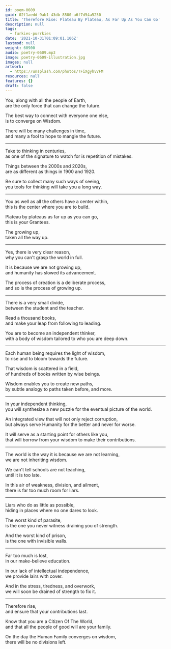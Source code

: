 ```yaml
---
id: poem-0609
guid: 02f1aedd-9ab1-43db-8500-a6f7d54a5250
title: 'Therefore Rise: Plateau By Plateau, As Far Up As You Can Go'
description: null
tags:
  - furkies-purrkies
date: '2021-10-31T01:09:01.106Z'
lastmod: null
weight: 60900
audio: poetry-0609.mp3
image: poetry-0609-illustration.jpg
images: null
artwork:
  - https://unsplash.com/photos/TFiXgyhvVFM
resources: null
features: {}
draft: false
---
```


You, along with all the people of Earth,\
are the only force that can change the future.

The best way to connect with everyone one else,\
is to converge on Wisdom.

There will be many challenges in time,\
and many a fool to hope to mangle the future.

---

Take to thinking in centuries,\
as one of the signature to watch for is repetition of mistakes.

Things between the 2000s and 2020s,\
are as different as things in 1900 and 1920.

Be sure to collect many such ways of seeing,\
you tools for thinking will take you a long way.

---

You as well as all the others have a center within,\
this is the center where you are to build.

Plateau by plateaus as far up as you can go,\
this is your Grantees.

The growing up,\
taken all the way up.

---

Yes, there is very clear reason,\
why you can't grasp the world in full.

It is because we are not growing up,\
and humanity has slowed its advancement.

The process of creation is a deliberate process,\
and so is the process of growing up.

---

There is a very small divide,\
between the student and the teacher.

Read a thousand books,\
and make your leap from following to leading.

You are to become an independent thinker,\
with a body of wisdom tailored to who you are deep down.

---

Each human being requires the light of wisdom,\
to rise and to bloom towards the future.

That wisdom is scattered in a field,\
of hundreds of books written by wise beings.

Wisdom enables you to create new paths,\
by subtle analogy to paths taken before, and more.

---

In your independent thinking,\
you will synthesize a new puzzle for the eventual picture of the world.

An integrated view that will not only reject corruption,\
but always serve Humanity for the better and never for worse.

It will serve as a starting point for others like you,\
that will borrow from your wisdom to make their contributions.

---

The world is the way it is because we are not learning,\
we are not inheriting wisdom.

We can't tell schools are not teaching,\
until it is too late.

In this air of weakness, division, and ailment,\
there is far too much room for liars.

---

Liars who do as little as possible,\
hiding in places where no one dares to look.

The worst kind of parasite,\
is the one you never witness draining you of strength.

And the worst kind of prison,\
is the one with invisible walls.

---

Far too much is lost,\
in our make-believe education.

In our lack of intellectual independence,\
we provide lairs with cover.

And in the stress, tiredness, and overwork,\
we will soon be drained of strength to fix it.

---

Therefore rise,\
and ensure that your contributions last.

Know that you are a Citizen Of The World,\
and that all the people of good will are your family.

On the day the Human Family converges on wisdom,\
there will be no divisions left.
